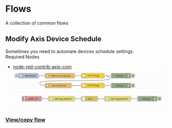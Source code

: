 # Flows
A collection of common flows

## Modify Axis Device Schedule
Sometimes you need to automate devices schedule settings.  
Required Nodes  
- [node-red-contrib-axis-com](https://flows.nodered.org/node/node-red-contrib-axis-com)
![Flow](pictures/ModifyAxisDeviceSchedule.jpeg)
### [View/copy flow](https://github.com/pandosme/flows/blob/master/flows/ModifyAxisDeviceSchedule.json)
